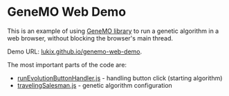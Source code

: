 # GeneMO Web Demo

This is an example of using [GeneMO library](https://github.com/lukix/genemo) to run a genetic algorithm in a web browser,
without blocking the browser's main thread.

Demo URL: [lukix.github.io/genemo-web-demo](https://lukix.github.io/genemo-web-demo).

The most important parts of the code are:
* [runEvolutionButtonHandler.js](https://github.com/lukix/genemo-web-demo/blob/master/app/src/runEvolutionButtonHandler.js) - handling button click (starting algorithm)
* [travelingSalesman.js](https://github.com/lukix/genemo-web-demo/blob/master/app/src/travelingSalesman.js) - genetic algorithm configuration
